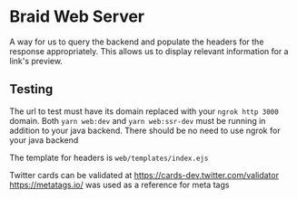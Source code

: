 # Braid Web Server

A way for us to query the backend and populate the headers for the response appropriately. This allows us to display relevant information for a link's preview.

## Testing

The url to test must have its domain replaced with your `ngrok http 3000` domain. Both `yarn web:dev` and `yarn web:ssr-dev` must be running in addition to your java backend. There should be no need to use ngrok for your java backend

The template for headers is `web/templates/index.ejs`

Twitter cards can be validated at https://cards-dev.twitter.com/validator
https://metatags.io/ was used as a reference for meta tags
